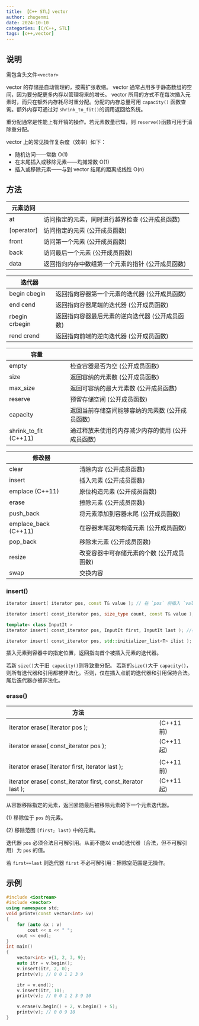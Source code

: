 ```yaml
---
title: 【C++ STL】vector
author: zhugenmi
date: 2024-10-10 
categories: [C/C++, STL]
tags: [c++,vector]
---
```

## 说明

需包含头文件`<vector>`

vector 的存储是自动管理的，按需扩张收缩。 vector 通常占用多于静态数组的空间，因为要分配更多内存以管理将来的增长。 vector 所用的方式不在每次插入元素时，而只在额外内存耗尽时重分配。分配的内存总量可用 `capacity()` 函数查询。额外内存可通过对 `shrink_to_fit()`的调用返回给系统。 

重分配通常是性能上有开销的操作。若元素数量已知，则 `reserve()`函数可用于消除重分配。

vector 上的常见操作复杂度（效率）如下：

- 随机访问——常数 O(1)
- 在末尾插入或移除元素——均摊常数 O(1)
- 插入或移除元素——与到 vector 结尾的距离成线性 O(n)

## 方法

| 元素访问   |                                                   |
| ---------- | ------------------------------------------------- |
| at         | 访问指定的元素，同时进行越界检查 (公开成员函数)   |
| [operator] | 访问指定的元素 (公开成员函数)                     |
| front      | 访问第一个元素 (公开成员函数)                     |
| back       | 访问最后一个元素 (公开成员函数)                   |
| data       | 返回指向内存中数组第一个元素的指针 (公开成员函数) |

| **迭代器**      |                                                 |
| --------------- | ----------------------------------------------- |
| begin  cbegin   | 返回指向容器第一个元素的迭代器 (公开成员函数)   |
| end  cend       | 返回指向容器尾端的迭代器 (公开成员函数)         |
| rbegin  crbegin | 返回指向容器最后元素的逆向迭代器 (公开成员函数) |
| rend  crend     | 返回指向前端的逆向迭代器 (公开成员函数)         |

| **容量**              |                                                   |
| --------------------- | ------------------------------------------------- |
| empty                 | 检查容器是否为空 (公开成员函数)                   |
| size                  | 返回容纳的元素数 (公开成员函数)                   |
| max_size              | 返回可容纳的最大元素数 (公开成员函数)             |
| reserve               | 预留存储空间 (公开成员函数)                       |
| capacity              | 返回当前存储空间能够容纳的元素数 (公开成员函数)   |
| shrink_to_fit (C++11) | 通过释放未使用的内存减少内存的使用 (公开成员函数) |

| **修改器**           |                                           |
| -------------------- | ----------------------------------------- |
| clear                | 清除内容 (公开成员函数)                   |
| insert               | 插入元素 (公开成员函数)                   |
| emplace (C++11)      | 原位构造元素 (公开成员函数)               |
| erase                | 擦除元素 (公开成员函数)                   |
| push_back            | 将元素添加到容器末尾 (公开成员函数)       |
| emplace_back (C++11) | 在容器末尾就地构造元素 (公开成员函数)     |
| pop_back             | 移除末元素 (公开成员函数)                 |
| resize               | 改变容器中可存储元素的个数 (公开成员函数) |
| swap                 | 交换内容                                  |

### insert()

```c++
iterator insert( iterator pos, const T& value ); // 在 `pos` 前插入 `value` 。

iterator insert( const_iterator pos, size_type count, const T& value ); //在 `pos` 前插入 `value` 的 `count` 个副本。

template< class InputIt >
iterator insert( const_iterator pos, InputIt first, InputIt last ); //在 `pos` 前插入来自范围 `[first, last)` 的元素。 若 `first` 和 `last` 是指向 *this 中的迭代器，则行为未定义。

iterator insert( const_iterator pos, std::initializer_list<T> ilist );  //在 `pos` 前插入来自 initializer_list `ilist` 的元素。
```

插入元素到容器中的指定位置，返回指向首个被插入元素的迭代器。

若新 `size()`大于旧` capacity()`则导致重分配。 若新的` size() `大于 `capacity()`，则所有迭代器和引用都被非法化。否则，仅在插入点前的迭代器和引用保持合法。尾后迭代器亦被非法化。

### erase()

|                         方法                                 |      |            |
| ------------------------------------------------------------ | ---- | ---------- |
| iterator erase( iterator pos );                              |      | (C++11 前) |
| iterator erase( const_iterator pos );                        |      | (C++11 起) |
|                                                              |      |            |
| iterator erase( iterator first, iterator last );             |      | (C++11 前) |
| iterator erase( const_iterator first, const_iterator last ); |      | (C++11 起) |

从容器移除指定的元素，返回紧随最后被移除元素的下一个元素迭代器。

(1) 移除位于 `pos` 的元素。

(2) 移除范围 `[first; last)` 中的元素。

迭代器 `pos` 必须合法且可解引用。从而不能以 end()迭代器（合法，但不可解引用）为 `pos` 的值。

若 `first==last` 则迭代器 `first` 不必可解引用：擦除空范围是无操作。

## 示例

```cpp
#include <iostream>
#include <vector>
using namespace std;
void printv(const vector<int> &v)
{
    for (auto &x : v)
        cout << x << " ";
    cout << endl;
}
int main()
{
    vector<int> v{1, 2, 3, 9};
    auto itr = v.begin();
    v.insert(itr, 2, 0);
    printv(v); // 0 0 1 2 3 9

    itr = v.end();
    v.insert(itr, 10);
    printv(v); // 0 0 1 2 3 9 10

    v.erase(v.begin() + 2, v.begin() + 5);
    printv(v); // 0 0 9 10
}
```

